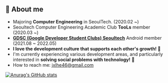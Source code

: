 ## :seedling: About me

- Majoring **Computer Engineering** in SeoulTech. (2020.02 ~) 
- Seoultech Computer Engineering Academic Club **TooLs** member (2020.03 ~) 
- [**GDSC (Google Developer Student Clubs) Seoultech**](https://gdsc-seoultech.github.io/) Android member (2021.08 ~ 2022.05) 
- **I love the development culture that supports each other's growth! 💙** 
- I'm currently experiencing various development areas, and particularly interested in **solving social problems with technology!** 🤝 
- How to reach me: jxlhe46@gmail.com 

[![Anurag's GitHub stats](https://github-readme-stats.vercel.app/api?username=leeeha&theme=prussian&show_icons=true)](https://github.com/anuraghazra/github-readme-stats)

<!-- 
[![Hits](https://hits.seeyoufarm.com/api/count/incr/badge.svg?url=https%3A%2F%2Fgithub.com%2Fleeeha&count_bg=%23B3D938&title_bg=%23555555&icon=&icon_color=%23E7E7E7&title=hits&edge_flat=false)](https://hits.seeyoufarm.com)

[![Top Langs](https://github-readme-stats.vercel.app/api/top-langs/?username=leeeha&layout=compact)](https://github.com/anuraghazra/github-readme-stats)

## :rocket: BOJ

[![solved.ac tier](http://mazassumnida.wtf/api/generate_badge?boj=jxlhe46)](https://solved.ac/jxlhe46)
[![solved.ac](http://mazandi.herokuapp.com/api?handle=jxlhe46)](https://solved.ac/jxlhe46)

## :computer: Skills

Experience

![Arduino](https://img.shields.io/badge/-Arduino-00979D?style=for-the-badge&logo=Arduino&logoColor=white)
![Android](https://img.shields.io/badge/Android-3DDC84?style=for-the-badge&logo=android&logoColor=white)

Lauguages

![C](https://img.shields.io/badge/c-%2300599C.svg?style=for-the-badge&logo=c&logoColor=white) 
![C++](https://img.shields.io/badge/c++-%2300599C.svg?style=for-the-badge&logo=c%2B%2B&logoColor=white)
![Python](https://img.shields.io/badge/python-3670A0?style=for-the-badge&logo=python&logoColor=ffdd54)
![Java](https://img.shields.io/badge/java-%23ED8B00.svg?style=for-the-badge&logo=java&logoColor=white)
![Kotlin](https://img.shields.io/badge/kotlin-%230095D5.svg?style=for-the-badge&logo=kotlin&logoColor=white)

Collaboration

![GitHub](https://img.shields.io/badge/github-%23121011.svg?style=for-the-badge&logo=github&logoColor=white)
![Notion](https://img.shields.io/badge/Notion-%23000000.svg?style=for-the-badge&logo=notion&logoColor=white)
![Slack](https://img.shields.io/badge/Slack-4A154B?style=for-the-badge&logo=slack&logoColor=white)

To be continued...

![HTML5](https://img.shields.io/badge/html5-%23E34F26.svg?style=for-the-badge&logo=html5&logoColor=white)
![CSS3](https://img.shields.io/badge/css3-%231572B6.svg?style=for-the-badge&logo=css3&logoColor=white)
![JavaScript](https://img.shields.io/badge/javascript-%23323330.svg?style=for-the-badge&logo=javascript&logoColor=%23F7DF1E)
![MySQL](https://img.shields.io/badge/mysql-%2300f.svg?style=for-the-badge&logo=mysql&logoColor=white)

## :speech_balloon: Contact

[![Velog](https://img.shields.io/badge/Velog-33CC99?style=for-the-badge&logo=vimeo&logoColor=white)](https://velog.io/@jxlhe46)
[![Gmail](https://img.shields.io/badge/Gmail-D14836?style=for-the-badge&logo=gmail&logoColor=white)](mailto:jxlhe46@gmail.com)

## :trophy: Prizes 

- 2020 Seoultech DDR (Drone, 3D printer, Robot) Camp 총장상
- 2022 GDSC KR Winter Hackathon 최우수상

Last Update: 2022.03.20 -->
